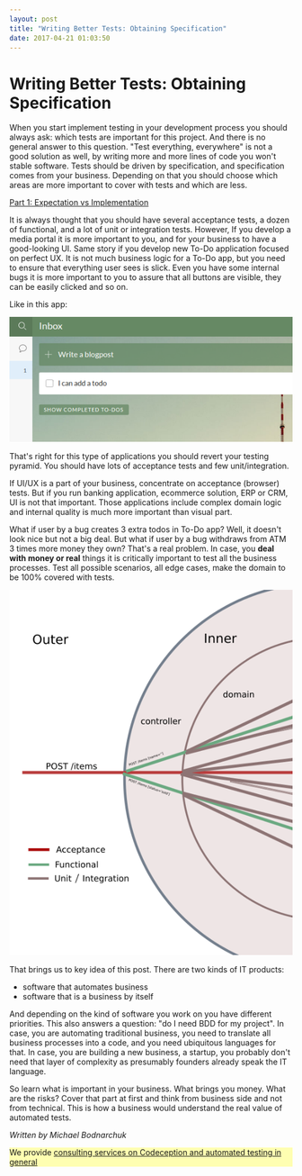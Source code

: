 ```yaml
---
layout: post
title: "Writing Better Tests: Obtaining Specification"
date: 2017-04-21 01:03:50
---
```


# Writing Better Tests: Obtaining Specification

When you start implement testing in your development process you should always ask: which tests are important for this project. And there is no general answer to this question. "Test everything, everywhere" is not a good solution as well, by writing more and more lines of code you won't stable software. Tests should be driven by specification, and specification comes from your business. Depending on that you should choose which areas are more important to cover with tests and which are less.

[Part 1: Expectation vs Implementation](http://codeception.com/12-21-2016/writing-better-tests-expectation-vs-implementation.html)

It is always thought that you should have several acceptance tests, a dozen of functional, and a lot of unit or integration tests. However, If you develop a media portal it is more important to you, and for your business to have a good-looking UI. Same story if you develop new To-Do application focused on perfect UX. It is not much business logic for a To-Do app, but you need to ensure that everything user sees is slick. Even you have some internal bugs it is more important to you to assure that all buttons are visible, they can be easily clicked and so on.

Like in this app:

![](/images/wunderlist.png)

That's right for this type of applications you should revert your testing pyramid. You should have lots of acceptance tests and few unit/integration.

If UI/UX is a part of your business, concentrate on acceptance (browser) tests. But if you run banking application, ecommerce solution, ERP or CRM, UI is not that important. Those applications include complex domain logic and internal quality is much more important than visual part.

What if user by a bug creates 3 extra todos in To-Do app? Well, it doesn't look nice but not a big deal. But what if user by a bug withdraws from ATM 3 times more money they own? That's a real problem. In case, you **deal with money or real** things it is critically important to test all the business processes. Test all possible scenarios, all edge cases, make the domain to be 100% covered with tests.

![](/images/test-layers.png)

That brings us to key idea of this post. There are two kinds of IT products:

* software that automates business
* software that is a business by itself

And depending on the kind of software you work on you have different priorities.
This also answers a question: "do I need BDD for my project". In case, you are automating traditional business, you need to translate all business processes into a code, and you need ubiquitous languages for that. In case, you are building a new business, a startup, you probably don't need that layer of complexity as presumably founders already speak the IT language.

So learn what is important in your business. What brings you money. What are the risks? Cover that part at first and think from business side and not from technical. This is how a business would understand the real value of automated tests.

*Written by Michael Bodnarchuk*


<p style="background: rgba(255,255,0,0.3)">We provide <a href=" http://sdclabs.com/codeception?utm_source=codeception.com&utm_medium=post&utm_term=link&utm_campaign=reference">consulting services on Codeception and automated testing in general</a></p>